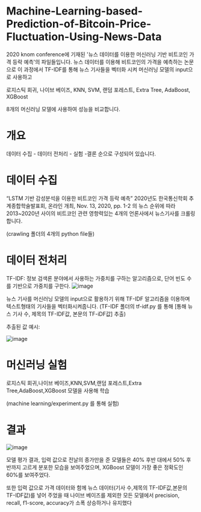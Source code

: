 # Machine-Learning-based-Prediction-of-Bitcoin-Price-Fluctuation-Using-News-Data

2020 knom conference에 기재된 '뉴스 데이터를 이용한 머신러닝 기반 비트코인 가격 등락 예측'의 파일들입니다.
뉴스 데이터를 이용해 비트코인의 가격을 예측하는 논문으로 이 과정에서 TF-IDF를 통해 뉴스 기사들을 벡터화 시켜 머신러닝 모델의 
input으로 사용하고 

로지스틱 회귀,
나이브 베이즈,
KNN,
SVM,
랜덤 포레스트,
Extra Tree,
AdaBoost,
XGBoost

8개의 머신러닝 모델에 사용하여 성능을 비교합니다. 

# 개요 

데이터 수집 - 데이터 전처리 - 실험  -결론 순으로 구성되어 있습니다.

# 데이터 수집

 “LSTM 기반 감성분석을 이용한 비트코인 가격 등락 예측” 2020년도 한국통신학회 추계종합학술발표회, 온라인 개최, Nov. 13, 2020, pp. 1-2
의 뉴스 순위에 따라 2013~2020년 사이의 비트코인 관련 영항력있는 4개의 언론사에서 뉴스기사를 크롤링합니다.

(crawling 폴더의 4개의 python file들)

# 데이터 전처리

TF-IDF: 정보 검색론 분야에서 사용하는 가중치를 구하는 알고리즘으로, 단어 빈도 수를 기반으로 가중치를 구한다.
![image](https://user-images.githubusercontent.com/86222639/146505868-b399301b-36d4-40c8-b9d4-ba7c497e5d01.png)

뉴스 기사를 머신러닝 모델의 input으로 활용하기 위해 TF-IDF 알고리즘을 이용하며 텍스트형태의 기사들을 벡터화시켜줍니다.
(TF-IDF 폴더의 tf-idf.py 를 통해 [통해 뉴스 기사 수, 제목의 TF-IDF값, 본문의 TF-iDF값]  추출)

추출된 값 예시:

![image](https://user-images.githubusercontent.com/86222639/146506689-4e3515f7-72b5-4b83-888e-19c6da51a5a2.png)

# 머신러닝 실험

로지스틱 회귀,나이브 베이즈,KNN,SVM,랜덤 포레스트,Extra Tree,AdaBoost,XGBoost 모델을 사용해 학습

(machine learning/experiment.py 를 통해 실험)

# 결과

![image](https://user-images.githubusercontent.com/86222639/146506937-1ebc790e-2404-483c-b2ae-46b09ddffdac.png)

모델 평가 결과, 입력 값으로 전날의 종가만을 준 모델들은 40% 후반 대에서 50% 후반까지 고르게 분포한 모습을 보여주었으며, XGBoost 모델이 가장 좋은 정확도인 60%를 보여주었다. 

또한 입력 값으로 가격 데이터와 함께 뉴스 데이터(기사 수,제목의 TF-IDF값,본문의 TF-IDF값)를 넣어 주었을 때 나이브 베이즈를 제외한 모든 모델에서 precision, recall, f1-score, accuracy가 소폭 상승하거나 유지했다


